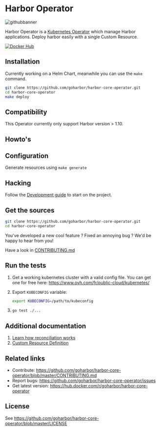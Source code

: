 # Harbor Operator

![githubbanner](https://user-images.githubusercontent.com/3379410/27423240-3f944bc4-5731-11e7-87bb-3ff603aff8a7.png)

Harbor Operator is a [Kubernetes Operator](https://kubernetes.io/docs/concepts/extend-kubernetes/operator/) which manage Harbor applications. Deploy harbor easily with a single Custom Resource.

[![Docker Hub](https://d36jcksde1wxzq.cloudfront.net/saas-mega/blueFingerprint.png)](https://hub.docker.com/r/goharbor/harbor-core-operator)

## Installation

Currently working on a Helm Chart, meanwhile you can use the `make` command.

```bash
git clone https://github.com/goharbor/harbor-core-operator.git
cd harbor-core-operator
make deploy
```

## Compatibility

This Operator currently only support Harbor version > 1.10.

## Howto's

## Configuration

Generate resources using `make generate`

## Hacking

Follow the [Development guide](https://github.com/goharbor/harbor-core-operator/blob/master/docs/development.md) to start on the project.

## Get the sources

```bash
git clone https://github.com/goharbor/harbor-core-operator.git
cd harbor-core-operator
```

You've developed a new cool feature ? Fixed an annoying bug ? We'd be happy
to hear from you!

Have a look in [CONTRIBUTING.md](https://github.com/goharbor/harbor-core-operator/blob/master/CONTRIBUTING.md)

## Run the tests

 1. Get a working kubernetes cluster with a valid config file.
    You can get one for free here: <https://www.ovh.com/fr/public-cloud/kubernetes/>

 2. Export `KUBECONFIG` variable:

    ```bash
    export KUBECONFIG=/path/to/kubeconfig
    ```

 3. ```bash
    go test ./...
    ```

## Additional documentation

 1. [Learn how reconciliation works](https://github.com/goharbor/harbor-core-operator/blob/master/docs/reconciler.md)
 2. [Custom Resource Definition](https://github.com/goharbor/harbor-core-operator/blob/master/docs/custom-resource-definition.md)

## Related links

* Contribute: <https://github.com/goharbor/harbor-core-operator/blob/master/CONTRIBUTING.md>
* Report bugs: <https://github.com/goharbor/harbor-core-operator/issues>
* Get latest version: <https://hub.docker.com/r/goharbor/harbor-core-operator>

## License

See <https://github.com/goharbor/harbor-core-operator/blob/master/LICENSE>

